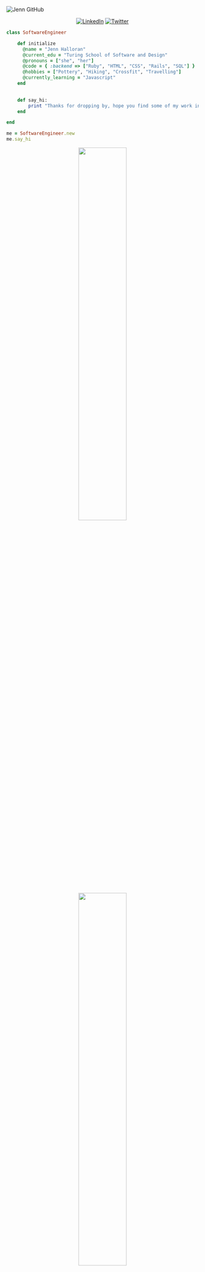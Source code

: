 ![Jenn GitHub](https://user-images.githubusercontent.com/48455658/173975844-025b5376-a6c8-42ce-9a8b-c79a9e744f83.png)

<p align="center">
  <a href="https://www.linkedin.com/in/jenniferlhalloran/"><img alt="LinkedIn" src="https://img.shields.io/badge/view%20my-linkedin-black?style=for-the-badge"/></a>
  <a href="https://twitter.com/jenn_halloran"><img alt="Twitter" src="https://img.shields.io/badge/view%20my-twitter-black?style=for-the-badge"/></a>
</p> 

<!--- [![Twitter: jenn_halloran](https://img.shields.io/twitter/follow/jenn_halloran?style=social)](https://twitter.com/jenn_halloran)
[![Linkedin: jenniferlhalloran](https://img.shields.io/badge/-jenniferlhalloran-blue?style=flat-square&logo=Linkedin&logoColor=white&link=https://www.linkedin.com/in/jenniferlhalloran/)](https://www.linkedin.com/in/jenniferlhalloran/)
[![GitHub jenniferhalloran](https://img.shields.io/github/followers/jenniferhalloran?label=follow&style=social)](https://github.com/jenniferhalloran) --->


```ruby
class SoftwareEngineer

    def initialize
      @name = "Jenn Halloran"
      @current_edu = "Turing School of Software and Design"
      @pronouns = ["she", "her"]
      @code = { :backend => ["Ruby", "HTML", "CSS", "Rails", "SQL"] }
      @hobbies = ["Pottery", "Hiking", "Crossfit", "Travelling"]  
      @currently_learning = "Javascript"
    end 
    

    def say_hi:
        print "Thanks for dropping by, hope you find some of my work interesting."
    end

end 

me = SoftwareEngineer.new
me.say_hi


```
<p align="center">
  <img height="50%" width="auto" src ="https://github-readme-stats.vercel.app/api?username=jenniferhalloran&show_icons=true&count_private=true&theme=darcula&hide_border=true&hide=issues,contribs&bg_color=00000000">
  <img height="50%" width="auto" src ="https://github-readme-stats.vercel.app/api/top-langs/?username=jenniferhalloran&layout=compact&hide_border=true&theme=darcula&bg_color=00000000&langs_count=6&hide=jupyter%20notebook,tex,css,php">
  <!--- <img src ="https://github-readme-streak-stats.herokuapp.com?user=jenniferhalloran&theme=darcula&hide_border=true&background=FFFFFF00"> --->
</p>

### Technologies  

<p align="center">
  <img alt="Ruby" src="https://img.shields.io/badge/Ruby-flat--square?logo=ruby&style=for-the-badge&color=black"/>
  <img alt="Ruby On Rails" src="https://img.shields.io/badge/RubyOnRails-flat--square?logo=ruby-on-rails&style=for-the-badge&color=black"/>
  <img alt="PostgreSQL" src ="https://img.shields.io/badge/Postgres-flat--square?logo=postgresql&style=for-the-badge&color=black"/>
  <img alt="Git" src="https://img.shields.io/badge/Git-flat--square?logo=git&style=for-the-badge&color=black"/>
  <img alt="Heroku" src="https://img.shields.io/badge/Heroku-flat--square?logo=heroku&style=for-the-badge&color=black"/>
  <img alt="HTML5" src="https://img.shields.io/badge/HTML5-flat--square?logo=html5&style=for-the-badge&color=black"/>
  <img alt="CSS3" src="https://img.shields.io/badge/CSS3-flat--square?logo=css3&style=for-the-badge&color=black"/>
</p>
